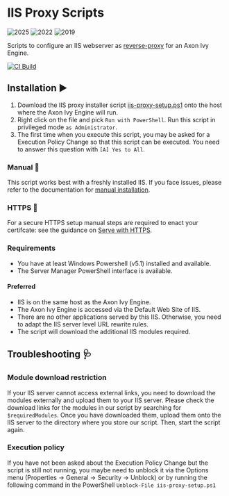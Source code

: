 # IIS Proxy Scripts

![2025](https://img.shields.io/badge/Windows-Server_2025-blue)
![2022](https://img.shields.io/badge/Windows-Server_2022-green)
![2019](https://img.shields.io/badge/Untested::Windows-Server_2019-yellow)

Scripts to configure an IIS webserver as [reverse-proxy] for an Axon Ivy Engine.

[![CI Build](https://github.com/axonivy-market/iis-proxy/actions/workflows/ci.yml/badge.svg)](https://github.com/axonivy-market/iis-proxy/actions/workflows/ci.yml)

## Installation ▶️

1. Download the IIS proxy installer script [iis-proxy-setup.ps1](https://github.com/axonivy-market/iis-proxy/raw/refs/heads/master/scripts/iis-proxy-setup.ps1) onto the host where the Axon Ivy Engine will run.
2. Right click on the file and pick `Run with PowerShell`. Run this script in privileged mode `as Administrator`.
3. The first time when you execute this script, you may be asked for a Execution Policy Change so that this script can be executed. You need to answer this question with `[A] Yes to All`.

### Manual 🤚️
This script works best with a freshly installed IIS. If you face issues, please refer to the documentation for [manual installation](docs/Manual.md).

### HTTPS 🔐️

For a secure HTTPS setup manual steps are required to enact your certifcate: see the guidance on [Serve with HTTPS](docs/Manual.md#serve-with-https).

### Requirements

- You have at least Windows Powershell (v5.1) installed and available.
- The Server Manager PowerShell interface is available.

#### Preferred

- IIS is on the same host as the Axon Ivy Engine.
- The Axon Ivy Engine is accessed via the Default Web Site of IIS.
- There are no other applications served by this IIS. Otherwise, you need to adapt the IIS server level URL rewrite rules.
- The script will download the additional IIS modules required.

## Troubleshooting 🩺️

### Module download restriction

If your IIS server cannot access external links, you need to download the modules externally and upload them to your IIS server. Please check the download links for the modules in our script by searching for `$requiredModules`. Once you have downloaded them, upload them onto the IIS server to the directory where you store our script. Then, start the script again.

### Execution policy

If you have not been asked about the Execution Policy Change but the script is still not running, you maybe need to unblock it via the Options menu (Properties -> General -> Security -> Unblock) or by running the following command in the PowerShell `Unblock-File iis-proxy-setup.ps1`


[reverse-proxy]: https://developer.axonivy.com/doc/dev/en/engine-guide/integration/reverse-proxy/index.html
